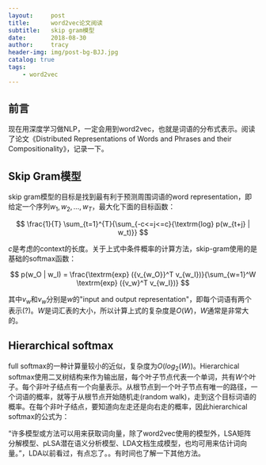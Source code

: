 ```yaml
---
layout:     post
title:      word2vec论文阅读
subtitle:   skip gram模型
date:       2018-08-30
author:     tracy
header-img: img/post-bg-BJJ.jpg
catalog: true
tags:
    - word2vec
---
```



## 前言

现在用深度学习做NLP，一定会用到word2vec，也就是词语的分布式表示。阅读了论文《Distributed Representations of Words and Phrases and their Compositionality》，记录一下。

## Skip Gram模型

skip gram模型的目标是找到最有利于预测周围词语的word representation，即给定一个序列$w_1, w_2, ..., w_T$，最大化下面的目标函数：

$$ \frac{1}{T} \sum_{t=1}^{T}{\sum_{-c<=j<=c}{\textrm{log} p(w_{t+j} | w_t)}} $$

$c$是考虑的context的长度。关于上式中条件概率的计算方法，skip-gram使用的是基础的softmax函数：

$$ p(w_O | w_I) = \frac{\textrm{exp} ({v_{w_O}}^T v_{w_I})}{\sum_{w=1}^W \textrm{exp} ({v_w}^T v_{w_I})} $$

其中$v_w$和$v_w$分别是$w$的"input and output representation"，即每个词语有两个表示(?)。$W$是词汇表的大小，所以计算上式的复杂度是$O(W)$，$W$通常是非常大的。

## Hierarchical softmax

full softmax的一种计算量较小的近似，复杂度为$O(log_2(W))$。Hierarchical softmax使用二叉树结构来作为输出层，每个叶子节点代表一个单词，共有$W$个叶子。每个非叶子结点有一个向量表示。从根节点到一个叶子节点有唯一的路径，一个词语的概率，就等于从根节点开始随机走(random walk)，走到这个目标词语的概率。在每个非叶子结点，要知道向左走还是向右走的概率，因此hierarchical softmax的公式为：



“许多模型或方法可以用来获取词向量，除了word2vec使用的模型外，LSA矩阵分解模型、pLSA潜在语义分析模型、LDA文档生成模型，也均可用来估计词向量。”，LDA以前看过，有点忘了。。有时间也了解一下其他方法。